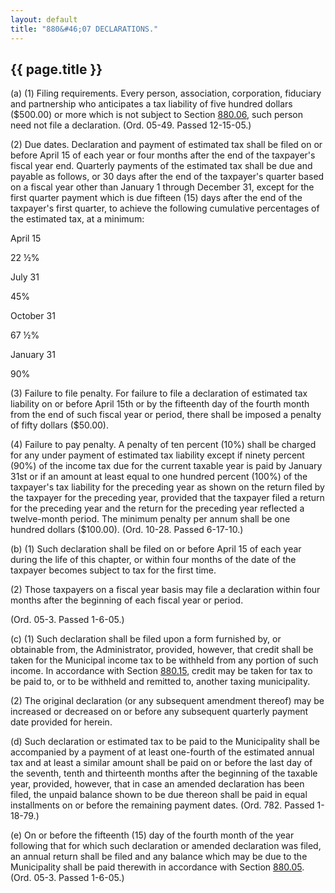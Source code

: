 ```yaml
---
layout: default
title: "880&#46;07 DECLARATIONS."
---
```


{{ page.title }}
----------------

(a) (1) Filing requirements. Every person, association, corporation, fiduciary and partnership who anticipates a tax liability of five hundred dollars ($500.00) or more which is not subject to Section [880.06](3fa74488.html), such person need not file a declaration. 
(Ord. 05-49. Passed 12-15-05.)

(2) Due dates. Declaration and payment of estimated tax shall be filed on or before April 15 of each year or four months after the end of the taxpayer's fiscal year end. Quarterly payments of the estimated tax shall be due and payable as follows, or 30 days after the end of the taxpayer's quarter based on a fiscal year other than January 1 through December 31, except for the first quarter payment which is due fifteen (15) days after the end of the taxpayer's first quarter, to achieve the following cumulative percentages of the estimated tax, at a minimum:

April 15

22 &frac12;%

July 31

45%

October 31

67 &frac12;%

January 31

90%

(3) Failure to file penalty. For failure to file a declaration of estimated tax liability on or before April 15th or by the fifteenth day of the fourth month from the end of such fiscal year or period, there shall be imposed a penalty of fifty dollars ($50.00).

(4) Failure to pay penalty. A penalty of ten percent (10%) shall be charged for any under payment of estimated tax liability except if ninety percent (90%) of the income tax due for the current taxable year is paid by January 31st or if an amount at least equal to one hundred percent (100%) of the taxpayer's tax liability for the preceding year as shown on the return filed by the taxpayer for the preceding year, provided that the taxpayer filed a return for the preceding year and the return for the preceding year reflected a twelve-month period. The minimum penalty per annum shall be one hundred dollars ($100.00). (Ord. 10-28. Passed 6-17-10.)

(b) (1) Such declaration shall be filed on or before April 15 of each year during the life of this chapter, or within four months of the date of the taxpayer becomes subject to tax for the first time.

(2) Those taxpayers on a fiscal year basis may file a declaration within four months after the beginning of each fiscal year or period.

  (Ord. 05-3. Passed 1-6-05.)

(c) (1) Such declaration shall be filed upon a form furnished by, or obtainable from, the Administrator, provided, however, that credit shall be taken for the Municipal income tax to be withheld from any portion of such income. In accordance with Section [880.15](4002a7d8.html), credit may be taken for tax to be paid to, or to be withheld and remitted to, another taxing municipality.

(2) The original declaration (or any subsequent amendment thereof) may be increased or decreased on or before any subsequent quarterly payment date provided for herein.

(d) Such declaration or estimated tax to be paid to the Municipality shall be accompanied by a payment of at least one-fourth of the estimated annual tax and at least a similar amount shall be paid on or before the last day of the seventh, tenth and thirteenth months after the beginning of the taxable year, provided, however, that in case an amended declaration has been filed, the unpaid balance shown to be due thereon shall be paid in equal installments on or before the remaining payment dates. 
(Ord. 782. Passed 1-18-79.) 

(e)  On or before the fifteenth (15) day of the fourth month of the year following that for which such declaration or amended declaration was filed, an annual return shall be filed and any balance which may be due to the Municipality shall be paid therewith in accordance with Section [880.05](3f8afd77.html). 
(Ord. 05-3. Passed 1-6-05.)
